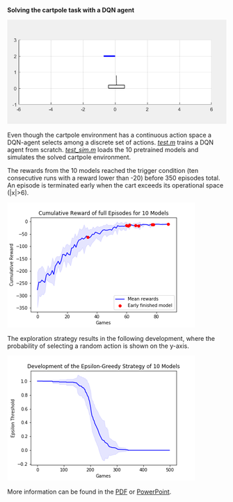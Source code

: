 **Solving the cartpole task with a DQN agent**

![cartpole](https://github.com/domi20u/Projects/blob/master/DQN/images/cartpole_sim.PNG)

Even though the cartpole environment has a continuous action space a DQN-agent selects among a discrete set of actions. 
[*test.m*](https://github.com/domi20u/Projects/blob/master/DQN/test.m) trains a DQN agent from scratch.
[*test_sim.m*](https://github.com/domi20u/Projects/blob/master/DQN/test_sim.m) loads the 10 pretrained models and simulates the solved cartpole environment.

The rewards from the 10 models reached the trigger condition (ten consecutive runs with a reward lower than -20) before 350 episodes total. An episode is terminated early when the cart exceeds its operational space (|x|>6).

![reward_full_episodes](https://github.com/domi20u/Projects/blob/master/DQN/images/cumulative_reward.png)

The exploration strategy results in the following development, where the probability of selecting a random action is shown on the y-axis. 

![exploration](https://github.com/domi20u/Projects/blob/master/DQN/images/epsilon_thresh.png)

More information can be found in the [PDF](https://github.com/domi20u/Projects/blob/master/DQN/DQNvsDDPG.pdf) or [PowerPoint](https://github.com/domi20u/Projects/blob/master/DQN/DQNvsDDPG.pptx).
